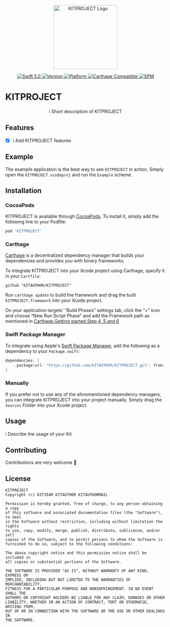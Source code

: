 <p align="center">
   <img width="200" src="https://raw.githubusercontent.com/SvenTiigi/SwiftKit/gh-pages/readMeAssets/SwiftKitLogo.png" alt="KITPROJECT Logo">
</p>

<p align="center">
   <a href="https://developer.apple.com/swift/">
      <img src="https://img.shields.io/badge/Swift-5.0-orange.svg?style=flat" alt="Swift 5.0">
   </a>
   <a href="http://cocoapods.org/pods/KITPROJECT">
      <img src="https://img.shields.io/cocoapods/v/KITPROJECT.svg?style=flat" alt="Version">
   </a>
   <a href="http://cocoapods.org/pods/KITPROJECT">
      <img src="https://img.shields.io/cocoapods/p/KITPROJECT.svg?style=flat" alt="Platform">
   </a>
   <a href="https://github.com/Carthage/Carthage">
      <img src="https://img.shields.io/badge/Carthage-compatible-4BC51D.svg?style=flat" alt="Carthage Compatible">
   </a>
   <a href="https://github.com/apple/swift-package-manager">
      <img src="https://img.shields.io/badge/Swift%20Package%20Manager-compatible-brightgreen.svg" alt="SPM">
   </a>
</p>

# KITPROJECT

<p align="center">
ℹ️ Short description of KITPROJECT
</p>

## Features

- [x] ℹ️ Add KITPROJECT features

## Example

The example application is the best way to see `KITPROJECT` in action. Simply open the `KITPROJECT.xcodeproj` and run the `Example` scheme.

## Installation

### CocoaPods

KITPROJECT is available through [CocoaPods](http://cocoapods.org). To install
it, simply add the following line to your Podfile:

```bash
pod 'KITPROJECT'
```

### Carthage

[Carthage](https://github.com/Carthage/Carthage) is a decentralized dependency manager that builds your dependencies and provides you with binary frameworks.

To integrate KITPROJECT into your Xcode project using Carthage, specify it in your `Cartfile`:

```ogdl
github "KITAUTHOR/KITPROJECT"
```

Run `carthage update` to build the framework and drag the built `KITPROJECT.framework` into your Xcode project. 

On your application targets’ “Build Phases” settings tab, click the “+” icon and choose “New Run Script Phase” and add the Framework path as mentioned in [Carthage Getting started Step 4, 5 and 6](https://github.com/Carthage/Carthage/blob/master/README.md#if-youre-building-for-ios-tvos-or-watchos)

### Swift Package Manager

To integrate using Apple's [Swift Package Manager](https://swift.org/package-manager/), add the following as a dependency to your `Package.swift`:

```swift
dependencies: [
    .package(url: "https://github.com/KITAUTHOR/KITPROJECT.git", from: "1.0.0")
]
```

### Manually

If you prefer not to use any of the aforementioned dependency managers, you can integrate KITPROJECT into your project manually. Simply drag the `Sources` Folder into your Xcode project.

## Usage

ℹ️ Describe the usage of your Kit

## Contributing
Contributions are very welcome 🙌

## License

```
KITPROJECT
Copyright (c) KITYEAR KITAUTHOR KITAUTHORMAIL

Permission is hereby granted, free of charge, to any person obtaining a copy
of this software and associated documentation files (the "Software"), to deal
in the Software without restriction, including without limitation the rights
to use, copy, modify, merge, publish, distribute, sublicense, and/or sell
copies of the Software, and to permit persons to whom the Software is
furnished to do so, subject to the following conditions:

The above copyright notice and this permission notice shall be included in
all copies or substantial portions of the Software.

THE SOFTWARE IS PROVIDED "AS IS", WITHOUT WARRANTY OF ANY KIND, EXPRESS OR
IMPLIED, INCLUDING BUT NOT LIMITED TO THE WARRANTIES OF MERCHANTABILITY,
FITNESS FOR A PARTICULAR PURPOSE AND NONINFRINGEMENT. IN NO EVENT SHALL THE
AUTHORS OR COPYRIGHT HOLDERS BE LIABLE FOR ANY CLAIM, DAMAGES OR OTHER
LIABILITY, WHETHER IN AN ACTION OF CONTRACT, TORT OR OTHERWISE, ARISING FROM,
OUT OF OR IN CONNECTION WITH THE SOFTWARE OR THE USE OR OTHER DEALINGS IN
THE SOFTWARE.
```
